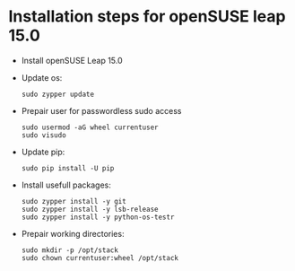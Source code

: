 # Installation steps for openSUSE leap 15.0  

  - Install openSUSE Leap 15.0  
  
  - Update os:  
    ```
    sudo zypper update
    ```
  - Prepair user for passwordless sudo access  
    ```
    sudo usermod -aG wheel currentuser
    sudo visudo
    ```   
  - Update pip:   
    ```
    sudo pip install -U pip
    ```   
  - Install usefull packages:  
    ```
    sudo zypper install -y git
    sudo zypper install -y lsb-release
    sudo zypper install -y python-os-testr
    ```
  - Prepair working directories:  
    ```
    sudo mkdir -p /opt/stack
    sudo chown currentuser:wheel /opt/stack
    ```
      
